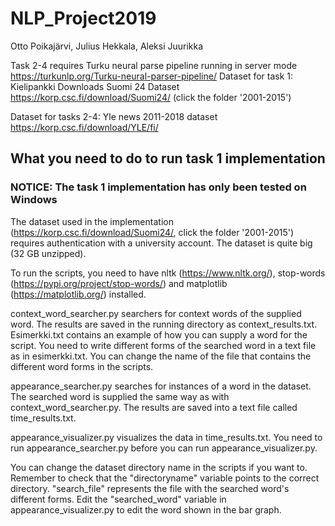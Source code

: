 # NLP_Project2019

Otto Poikajärvi, Julius Hekkala, Aleksi Juurikka

Task 2-4 requires Turku neural parse pipeline running in server mode https://turkunlp.org/Turku-neural-parser-pipeline/
Dataset for task 1: Kielipankki Downloads Suomi 24 Dataset https://korp.csc.fi/download/Suomi24/ (click the folder '2001-2015')

Dataset for tasks 2-4: Yle news 2011-2018 dataset https://korp.csc.fi/download/YLE/fi/

## What you need to do to run task 1 implementation

### NOTICE: The task 1 implementation has only been tested on Windows
The dataset used in the implementation (https://korp.csc.fi/download/Suomi24/, click the folder '2001-2015') requires authentication with a university account. The dataset is quite big (32 GB unzipped). 

To run the scripts, you need to have nltk (https://www.nltk.org/), stop-words (https://pypi.org/project/stop-words/) and matplotlib (https://matplotlib.org/) installed.

context_word_searcher.py searchers for context words of the supplied word. The results are saved in the running directory as context_results.txt. Esimerkki.txt contains an example of how you can supply a word for the script. You need to write different forms of the searched word in a text file as in esimerkki.txt. You can change the name of the file that contains the different word forms in the scripts.

appearance_searcher.py searches for instances of a word in the dataset. The searched word is supplied the same way as with context_word_searcher.py. The results are saved into a text file called time_results.txt.

appearance_visualizer.py visualizes the data in time_results.txt. You need to run appearance_searcher.py before you can run appearance_visualizer.py.

You can change the dataset directory name in the scripts if you want to. Remember to check that the "directoryname" variable points to the correct directory. "search_file" represents the file with the searched word's different forms. Edit the "searched_word" variable in appearance_visualizer.py to edit the word shown in the bar graph.
